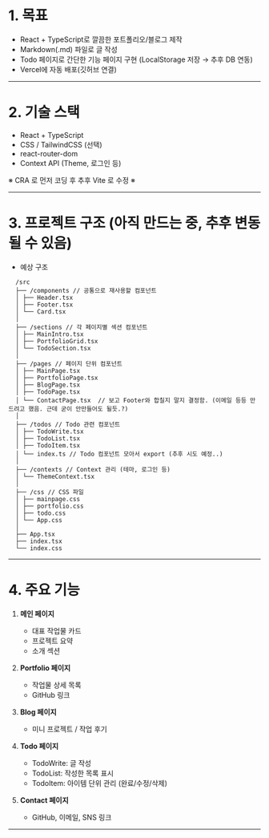 # 1. 목표

- React + TypeScript로 깔끔한 포트폴리오/블로그 제작
- Markdown(.md) 파일로 글 작성
- Todo 페이지로 간단한 기능 페이지 구현 (LocalStorage 저장 → 추후 DB 연동)
- Vercel에 자동 배포(깃허브 연결)

---

# 2. 기술 스택

- React + TypeScript
- CSS / TailwindCSS (선택)
- react-router-dom
- Context API (Theme, 로그인 등)

※ CRA 로 먼저 코딩 후 추후 Vite 로 수정 ※

---

# 3. 프로젝트 구조 (아직 만드는 중, 추후 변동될 수 있음)

- 예상 구조

```text
  /src
  ├── /components // 공통으로 재사용할 컴포넌트
  │ ├── Header.tsx
  │ ├── Footer.tsx
  │ └── Card.tsx
  │
  ├── /sections // 각 페이지별 섹션 컴포넌트
  │ ├── MainIntro.tsx
  │ ├── PortfolioGrid.tsx
  │ └── TodoSection.tsx
  │
  ├── /pages // 페이지 단위 컴포넌트
  │ ├── MainPage.tsx
  │ ├── PortfolioPage.tsx
  │ ├── BlogPage.tsx
  │ ├── TodoPage.tsx
  │ └── ContactPage.tsx  // 보고 Footer와 합칠지 말지 결정함. (이메일 등등 만드려고 했음. 근데 굳이 안만들어도 될듯.?)
  │
  ├── /todos // Todo 관련 컴포넌트
  │ ├── TodoWrite.tsx
  │ ├── TodoList.tsx
  │ ├── TodoItem.tsx
  │ └── index.ts // Todo 컴포넌트 모아서 export (추후 시도 예정..)
  │
  ├── /contexts // Context 관리 (테마, 로그인 등)
  │ └── ThemeContext.tsx
  │
  ├── /css // CSS 파일
  │ ├── mainpage.css
  │ ├── portfolio.css
  │ ├── todo.css
  │ └── App.css
  │
  ├── App.tsx
  ├── index.tsx
  └── index.css
```

---

# 4. 주요 기능

1. **메인 페이지**

   - 대표 작업물 카드
   - 프로젝트 요약
   - 소개 섹션

2. **Portfolio 페이지**

   - 작업물 상세 목록
   - GitHub 링크

3. **Blog 페이지**

   - 미니 프로젝트 / 작업 후기

4. **Todo 페이지**

   - TodoWrite: 글 작성
   - TodoList: 작성한 목록 표시
   - TodoItem: 아이템 단위 관리 (완료/수정/삭제)

5. **Contact 페이지**
   - GitHub, 이메일, SNS 링크

---

